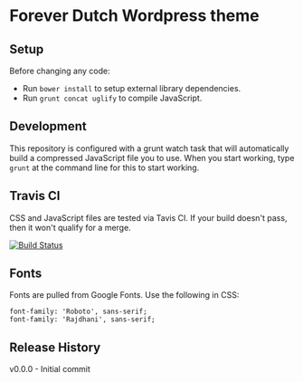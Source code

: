 Forever Dutch Wordpress theme
===================

Setup
-------------------
Before changing any code:

- Run `bower install` to setup external library dependencies.
- Run `grunt concat uglify` to compile JavaScript.

Development
-------------------
This repository is configured with a grunt watch task that will automatically build a compressed JavaScript file you to use. When you start working, type `grunt` at the command line for this to start working.

Travis CI
-------------------
CSS and JavaScript files are tested via Tavis CI. If your build doesn't pass, then it won't qualify for a merge.

[![Build Status](https://travis-ci.org/CentralCollege/forever-dutch.svg)](https://travis-ci.org/CentralCollege/forever-dutch)

Fonts
-------------------
Fonts are pulled from Google Fonts. Use the following in CSS:

```
font-family: 'Roboto', sans-serif;
font-family: 'Rajdhani', sans-serif;
```

Release History
-------------------
v0.0.0 - Initial commit
